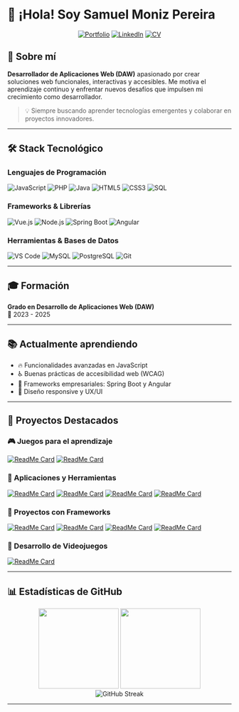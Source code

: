 # 👋 ¡Hola! Soy Samuel Moniz Pereira

<div align="center">
  
[![Portfolio](https://img.shields.io/badge/Portfolio-FF5722?style=for-the-badge&logo=todoist&logoColor=white)](https://sam324sam.github.io/Blog/)
[![LinkedIn](https://img.shields.io/badge/LinkedIn-0077B5?style=for-the-badge&logo=linkedin&logoColor=white)](https://www.linkedin.com/in/samuel-moniz-pereira-897015342/)
[![CV](https://img.shields.io/badge/Curriculum-4285F4?style=for-the-badge&logo=google-drive&logoColor=white)](https://drive.google.com/file/d/1n_bb1LdiiCDaZGuRRbqvDhvFMsO02EoO/view?usp=sharing)

</div>

## 🚀 Sobre mí

**Desarrollador de Aplicaciones Web (DAW)** apasionado por crear soluciones web funcionales, interactivas y accesibles. Me motiva el aprendizaje continuo y enfrentar nuevos desafíos que impulsen mi crecimiento como desarrollador.

> 💡 Siempre buscando aprender tecnologías emergentes y colaborar en proyectos innovadores.

---

## 🛠️ Stack Tecnológico

### Lenguajes de Programación
![JavaScript](https://img.shields.io/badge/JavaScript-F7DF1E?style=for-the-badge&logo=javascript&logoColor=black)
![PHP](https://img.shields.io/badge/PHP-777BB4?style=for-the-badge&logo=php&logoColor=white)
![Java](https://img.shields.io/badge/Java-ED8B00?style=for-the-badge&logo=openjdk&logoColor=white)
![HTML5](https://img.shields.io/badge/HTML5-E34F26?style=for-the-badge&logo=html5&logoColor=white)
![CSS3](https://img.shields.io/badge/CSS3-1572B6?style=for-the-badge&logo=css3&logoColor=white)
![SQL](https://img.shields.io/badge/SQL-4479A1?style=for-the-badge&logo=mysql&logoColor=white)

### Frameworks & Librerías
![Vue.js](https://img.shields.io/badge/Vue.js-35495E?style=for-the-badge&logo=vue.js&logoColor=4FC08D)
![Node.js](https://img.shields.io/badge/Node.js-43853D?style=for-the-badge&logo=node.js&logoColor=white)
![Spring Boot](https://img.shields.io/badge/Spring_Boot-6DB33F?style=for-the-badge&logo=spring-boot&logoColor=white)
![Angular](https://img.shields.io/badge/Angular-DD0031?style=for-the-badge&logo=angular&logoColor=white)

### Herramientas & Bases de Datos
![VS Code](https://img.shields.io/badge/VS_Code-007ACC?style=for-the-badge&logo=visual-studio-code&logoColor=white)
![MySQL](https://img.shields.io/badge/MySQL-005C84?style=for-the-badge&logo=mysql&logoColor=white)
![PostgreSQL](https://img.shields.io/badge/PostgreSQL-316192?style=for-the-badge&logo=postgresql&logoColor=white)
![Git](https://img.shields.io/badge/Git-F05032?style=for-the-badge&logo=git&logoColor=white)

---

## 🎓 Formación

**Grado en Desarrollo de Aplicaciones Web (DAW)**  
📅 2023 - 2025

---

## 📚 Actualmente aprendiendo

- 🔥 Funcionalidades avanzadas en JavaScript
- ♿ Buenas prácticas de accesibilidad web (WCAG)
- 🌱 Frameworks empresariales: Spring Boot y Angular
- 🎨 Diseño responsive y UX/UI

---

## 💼 Proyectos Destacados

### 🎮 Juegos para el aprendizaje

[![ReadMe Card](https://github-readme-stats.vercel.app/api/pin/?username=sam324sam&repo=Juego_De_Memoria&theme=radical)](https://github.com/sam324sam/Juego_De_Memoria)
[![ReadMe Card](https://github-readme-stats.vercel.app/api/pin/?username=sam324sam&repo=Tres_En_Raya&theme=radical)](https://github.com/sam324sam/Tres_En_Raya)

### 🧰 Aplicaciones y Herramientas
[![ReadMe Card](https://github-readme-stats.vercel.app/api/pin/?username=sam324sam&repo=Calculadora&theme=radical)](https://github.com/sam324sam/Calculadora)
[![ReadMe Card](https://github-readme-stats.vercel.app/api/pin/?username=sam324sam&repo=GestionNominasJava&theme=radical)](https://github.com/sam324sam/GestionNominasJava)
[![ReadMe Card](https://github-readme-stats.vercel.app/api/pin/?username=sam324sam&repo=Gestion_movilidad&theme=radical)](https://github.com/sam324sam/Gestion_movilidad)
[![ReadMe Card](https://github-readme-stats.vercel.app/api/pin/?username=sam324sam&repo=Gestion_FCT_Nodejs&theme=radical)](https://github.com/sam324sam/Gestion_FCT_Nodejs)

### 🎯 Proyectos con Frameworks
[![ReadMe Card](https://github-readme-stats.vercel.app/api/pin/?username=DannaPatricia&repo=To-do-list-Backend&theme=radical)](https://github.com/DannaPatricia/To-do-list-Backend)
[![ReadMe Card](https://github-readme-stats.vercel.app/api/pin/?username=sam324sam&repo=To-do-list-Frontend&theme=radical)](https://github.com/sam324sam/To-do-list-Frontend)
[![ReadMe Card](https://github-readme-stats.vercel.app/api/pin/?username=sam324sam&repo=Pokedex&theme=radical)](https://github.com/sam324sam/Pokedex)
[![ReadMe Card](https://github-readme-stats.vercel.app/api/pin/?username=sam324sam&repo=LoginSpringBoot&theme=radical)](https://github.com/sam324sam/LoginSpringBoot)

### 🎲 Desarrollo de Videojuegos
[![ReadMe Card](https://github-readme-stats.vercel.app/api/pin/?username=sam324sam&repo=Primer_Juego_En_Godot&theme=radical)](https://github.com/sam324sam/Primer_Juego_En_Godot)

---

## 📊 Estadísticas de GitHub

<div align="center">
  <img height="180em" src="https://github-readme-stats.vercel.app/api?username=sam324sam&show_icons=true&theme=radical&include_all_commits=true&count_private=true"/>
  <img height="180em" src="https://github-readme-stats.vercel.app/api/top-langs/?username=sam324sam&layout=compact&langs_count=8&theme=radical"/>
</div>

<div align="center">
  <img src="https://github-readme-streak-stats.herokuapp.com/?user=sam324sam&theme=radical" alt="GitHub Streak"/>
</div>

---
